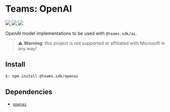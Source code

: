 # Teams: OpenAI

<p>
    <a href="https://www.npmjs.com/package/@teams.sdk/openai" target="_blank">
        <img src="https://img.shields.io/npm/v/@teams.sdk/openai" />
    </a>
    <a href="https://www.npmjs.com/package/@teams.sdk/openai?activeTab=code" target="_blank">
        <img src="https://img.shields.io/bundlephobia/min/@teams.sdk/openai" />
    </a>
    <a href="https://www.npmjs.com/package/@teams.sdk/openai?activeTab=dependencies" target="_blank">
        <img src="https://img.shields.io/librariesio/release/npm/@teams.sdk/openai" />
    </a>
</p>

OpenAI model implementations to be used with `@teams.sdk/ai`.

> ⚠️ **Warning**: this project is not supported or affiliated with Microsoft in any way!

## Install

```bash
$: npm install @teams.sdk/openai
```

## Dependencies

-   [`openai`](https://www.npmjs.com/package/openai)
